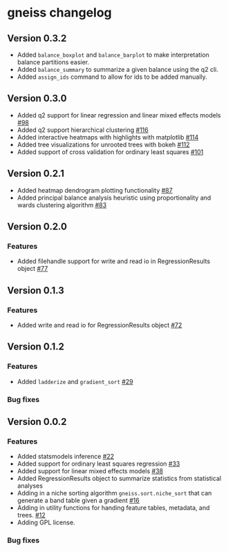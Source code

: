 # gneiss changelog

## Version 0.3.2
* Added `balance_boxplot` and `balance_barplot` to make interpretation balance partitions easier.
* Added `balance_summary` to summarize a given balance using the q2 cli.
* Added `assign_ids` command to allow for ids to be added manually.

## Version 0.3.0
* Added q2 support for linear regression and linear mixed effects models [#98](https://github.com/biocore/gneiss/pull/98)
* Added q2 support hierarchical clustering [#116](https://github.com/biocore/gneiss/pull/116)
* Added interactive heatmaps with highlights with matplotlib [#114](https://github.com/biocore/gneiss/pull/114)
* Added tree visualizations for unrooted trees with bokeh [#112](https://github.com/biocore/gneiss/pull/112)
* Added support of cross validation for ordinary least squares [#101](https://github.com/biocore/gneiss/pull/101)


## Version 0.2.1
* Added heatmap dendrogram plotting functionality [#87](https://github.com/biocore/gneiss/issues/87)
* Added principal balance analysis heuristic using proportionality and wards clustering algorithm [#83](https://github.com/biocore/gneiss/issues/83)

## Version 0.2.0

### Features
* Added filehandle support for write and read io in RegressionResults object [#77](https://github.com/biocore/gneiss/issues/77)


## Version 0.1.3

### Features
* Added write and read io for RegressionResults object [#72](https://github.com/biocore/gneiss/issues/72)

## Version 0.1.2

### Features
* Added `ladderize` and `gradient_sort` [#29](https://github.com/biocore/gneiss/issues/29)

### Bug fixes


## Version 0.0.2

### Features
* Added statsmodels inference [#22](https://github.com/biocore/gneiss/pull/22)
* Added support for ordinary least squares regression [#33](https://github.com/biocore/gneiss/pull/33)
* Added support for linear mixed effects models [#38](https://github.com/biocore/gneiss/pull/38)
* Added RegressionResults object to summarize statistics from statistical analyses
* Adding in a niche sorting algorithm `gneiss.sort.niche_sort` that can generate a band table given a gradient [#16](https://github.com/biocore/gneiss/pull/16)
* Adding in utility functions for handing feature tables, metadata, and trees. [#12](https://github.com/biocore/gneiss/pull/12)
* Adding GPL license.

### Bug fixes
